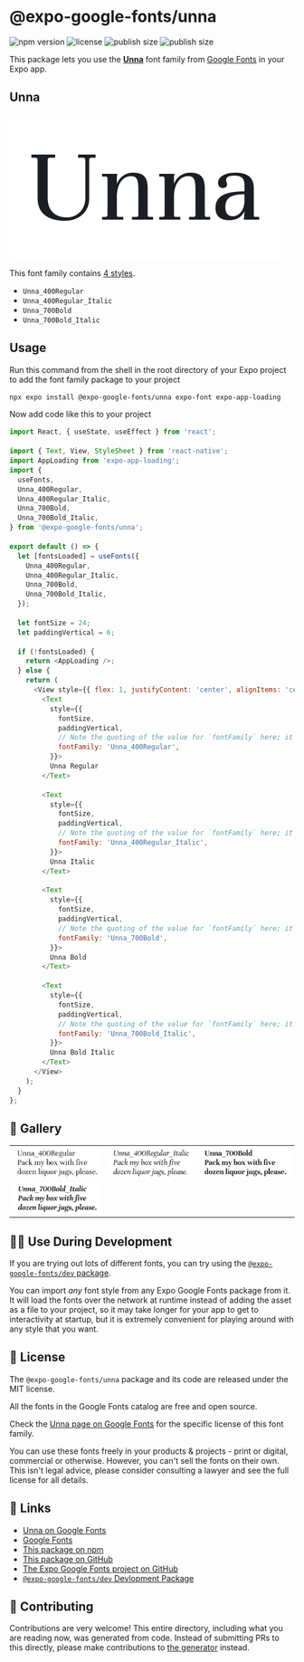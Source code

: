 # @expo-google-fonts/unna

![npm version](https://flat.badgen.net/npm/v/@expo-google-fonts/unna)
![license](https://flat.badgen.net/github/license/expo/google-fonts)
![publish size](https://flat.badgen.net/packagephobia/install/@expo-google-fonts/unna)
![publish size](https://flat.badgen.net/packagephobia/publish/@expo-google-fonts/unna)

This package lets you use the [**Unna**](https://fonts.google.com/specimen/Unna) font family from [Google Fonts](https://fonts.google.com/) in your Expo app.

## Unna

![Unna](./font-family.png)

This font family contains [4 styles](#-gallery).

- `Unna_400Regular`
- `Unna_400Regular_Italic`
- `Unna_700Bold`
- `Unna_700Bold_Italic`

## Usage

Run this command from the shell in the root directory of your Expo project to add the font family package to your project
```sh
npx expo install @expo-google-fonts/unna expo-font expo-app-loading
```

Now add code like this to your project
```js
import React, { useState, useEffect } from 'react';

import { Text, View, StyleSheet } from 'react-native';
import AppLoading from 'expo-app-loading';
import {
  useFonts,
  Unna_400Regular,
  Unna_400Regular_Italic,
  Unna_700Bold,
  Unna_700Bold_Italic,
} from '@expo-google-fonts/unna';

export default () => {
  let [fontsLoaded] = useFonts({
    Unna_400Regular,
    Unna_400Regular_Italic,
    Unna_700Bold,
    Unna_700Bold_Italic,
  });

  let fontSize = 24;
  let paddingVertical = 6;

  if (!fontsLoaded) {
    return <AppLoading />;
  } else {
    return (
      <View style={{ flex: 1, justifyContent: 'center', alignItems: 'center' }}>
        <Text
          style={{
            fontSize,
            paddingVertical,
            // Note the quoting of the value for `fontFamily` here; it expects a string!
            fontFamily: 'Unna_400Regular',
          }}>
          Unna Regular
        </Text>

        <Text
          style={{
            fontSize,
            paddingVertical,
            // Note the quoting of the value for `fontFamily` here; it expects a string!
            fontFamily: 'Unna_400Regular_Italic',
          }}>
          Unna Italic
        </Text>

        <Text
          style={{
            fontSize,
            paddingVertical,
            // Note the quoting of the value for `fontFamily` here; it expects a string!
            fontFamily: 'Unna_700Bold',
          }}>
          Unna Bold
        </Text>

        <Text
          style={{
            fontSize,
            paddingVertical,
            // Note the quoting of the value for `fontFamily` here; it expects a string!
            fontFamily: 'Unna_700Bold_Italic',
          }}>
          Unna Bold Italic
        </Text>
      </View>
    );
  }
};

```

## 🔡 Gallery


||||
|-|-|-|
|![Unna_400Regular](./Unna_400Regular.ttf.png)|![Unna_400Regular_Italic](./Unna_400Regular_Italic.ttf.png)|![Unna_700Bold](./Unna_700Bold.ttf.png)||
|![Unna_700Bold_Italic](./Unna_700Bold_Italic.ttf.png)||||


## 👩‍💻 Use During Development

If you are trying out lots of different fonts, you can try using the [`@expo-google-fonts/dev` package](https://github.com/expo/google-fonts/tree/master/font-packages/dev#readme).

You can import *any* font style from any Expo Google Fonts package from it. It will load the fonts
over the network at runtime instead of adding the asset as a file to your project, so it may take longer
for your app to get to interactivity at startup, but it is extremely convenient
for playing around with any style that you want.

## 📖 License

The `@expo-google-fonts/unna` package and its code are released under the MIT license.

All the fonts in the Google Fonts catalog are free and open source.

Check the [Unna page on Google Fonts](https://fonts.google.com/specimen/Unna) for the specific license of this font family.

You can use these fonts freely in your products & projects - print or digital, commercial or otherwise. However, you can't sell the fonts on their own. This isn't legal advice, please consider consulting a lawyer and see the full license for all details.

## 🔗 Links

- [Unna on Google Fonts](https://fonts.google.com/specimen/Unna)
- [Google Fonts](https://fonts.google.com/)
- [This package on npm](https://www.npmjs.com/package/@expo-google-fonts/unna)
- [This package on GitHub](https://github.com/expo/google-fonts/tree/master/font-packages/unna)
- [The Expo Google Fonts project on GitHub](https://github.com/expo/google-fonts)
- [`@expo-google-fonts/dev` Devlopment Package](https://github.com/expo/google-fonts/tree/master/font-packages/dev)

## 🤝 Contributing

Contributions are very welcome! This entire directory, including what you are reading now, was generated from code. Instead of submitting PRs to this directly, please make contributions to [the generator](https://github.com/expo/google-fonts/tree/master/packages/generator) instead.
